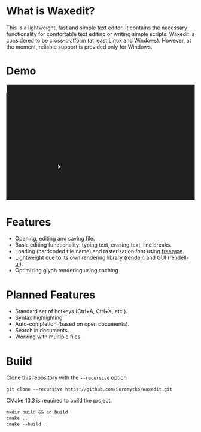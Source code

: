 # What is Waxedit?
This is a lightweight, fast and simple text editor. It contains the necessary functionality for comfortable text editing or writing simple scripts. Waxedit is considered to be cross-platform (at least Linux and Windows). However, at the moment, reliable support is provided only for Windows. 

# Demo
![demo](assets/Waxedit-demo.gif)

# Features
- Opening, editing and saving file.
- Basic editing functionality: typing text, erasing text, line breaks.
- Loading (hardcoded file name) and rasterization font using [freetype](https://github.com/freetype/freetype).
- Lightweight due to its own rendering library ([rendell](https://github.com/Soromytko/rendell)) and GUI ([rendell-ui](https://github.com/Soromytko/rendell-ui)).
- Optimizing glyph rendering using caching. 

# Planned Features
- Standard set of hotkeys (Ctrl+A, Ctrl+X, etc.).
- Syntax highlighting.
- Auto-completion (based on open documents).
- Search in documents.
- Working with multiple files.

# Build
Clone this repository with the `--recursive` option
```
git clone --recursive https://github.com/Soromytko/Waxedit.git
```
CMake 13.3 is required to build the project.

```
mkdir build && cd build
cmake ..
cmake --build .
```